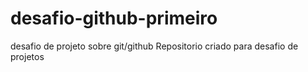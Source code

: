 # desafio-github-primeiro
desafio de projeto sobre git/github
Repositorio criado para desafio de projetos

